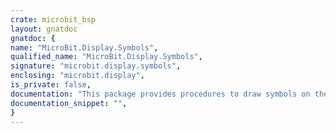 ```yaml
---
crate: microbit_bsp
layout: gnatdoc
gnatdoc: {
name: "MicroBit.Display.Symbols",
qualified_name: "MicroBit.Display.Symbols",
signature: "microbit.display.symbols",
enclosing: "microbit.display",
is_private: false,
documentation: "This package provides procedures to draw symbols on the MicroBit 5x5 LED\ndisplay.",
documentation_snippet: "",
}
---
```

